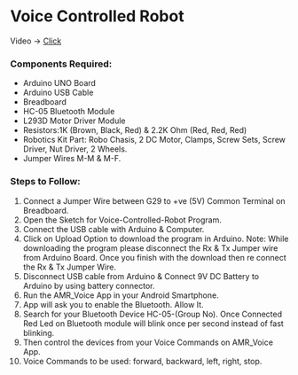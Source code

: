 # Voice Controlled Robot 
Video -> [Click](https://www.linkedin.com/posts/vivekreddykesavarapu_arduino-arduinoproject-voicecontrol-activity-7052732669050191872-CiJV?utm_source=share&utm_medium=member_desktop)
### Components Required:
  - Arduino UNO Board
  - Arduino USB Cable
  - Breadboard
  - HC-05 Bluetooth Module
  - L293D Motor Driver Module
  - Resistors:1K (Brown, Black, Red) & 2.2K Ohm (Red, Red, Red)
  - Robotics Kit Part: Robo Chasis, 2 DC Motor, Clamps, Screw Sets, Screw Driver, Nut 
    Driver, 2 Wheels.
  - Jumper Wires M-M & M-F.
### Steps to Follow:
1. Connect a Jumper Wire between G29 to +ve (5V) Common Terminal on Breadboard.
2. Open the Sketch for Voice-Controlled-Robot Program.
3. Connect the USB cable with Arduino & Computer.
4. Click on Upload Option to download the program in Arduino. Note: While downloading the program please disconnect the Rx & Tx Jumper wire from Arduino Board. Once you finish with the download then re connect the Rx & Tx Jumper Wire.
5. Disconnect USB cable from Arduino & Connect 9V DC Battery to Arduino by using battery connector.
6. Run the AMR_Voice App in your Android Smartphone.
7. App will ask you to enable the Bluetooth. Allow It.
8. Search for your Bluetooth Device HC-05-(Group No). Once Connected Red Led on Bluetooth module will blink once per second instead of fast blinking.
9. Then control the devices from your Voice Commands on AMR_Voice App.
10. Voice Commands to be used: forward, backward, left, right, stop.

